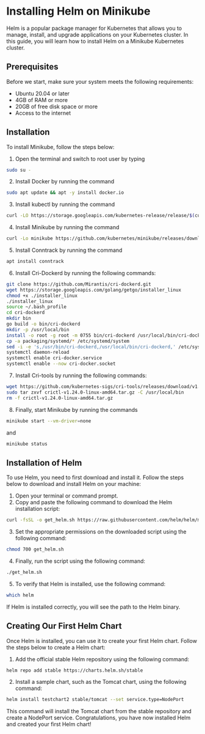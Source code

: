 # Installing Helm on Minikube
Helm is a popular package manager for Kubernetes that allows you to manage, install, and upgrade applications on your Kubernetes cluster. In this guide, you will learn how to install Helm on a Minikube Kubernetes cluster.
## Prerequisites
Before we start, make sure your system meets the following requirements:

- Ubuntu 20.04 or later
- 4GB of RAM or more
- 20GB of free disk space or more
- Access to the internet

## Installation
To install Minikube, follow the steps below:

1. Open the terminal and switch to root user by typing
```bash
sudo su -
```
2. Install Docker by running the command
```bash
sudo apt update && apt -y install docker.io
```
3. Install kubectl by running the command
```bash
curl -LO https://storage.googleapis.com/kubernetes-release/release/$(curl -s https://storage.googleapis.com/kubernetes-release/release/stable.txt)/bin/linux/amd64/kubectl && chmod +x ./kubectl && sudo mv ./kubectl /usr/local/bin/kubectl
```
4. Install Minikube by running the command
```bash
curl -Lo minikube https://github.com/kubernetes/minikube/releases/download/v1.24.0/minikube-linux-amd64 && chmod +x minikube && sudo mv minikube /usr/local/bin/
```
5. Install Conntrack by running the command
```bash
apt install conntrack
```
6. Install Cri-Dockerd by running the following commands:
```bash
git clone https://github.com/Mirantis/cri-dockerd.git
wget https://storage.googleapis.com/golang/getgo/installer_linux
chmod +x ./installer_linux
./installer_linux
source ~/.bash_profile
cd cri-dockerd
mkdir bin
go build -o bin/cri-dockerd
mkdir -p /usr/local/bin
install -o root -g root -m 0755 bin/cri-dockerd /usr/local/bin/cri-dockerd
cp -a packaging/systemd/* /etc/systemd/system
sed -i -e 's,/usr/bin/cri-dockerd,/usr/local/bin/cri-dockerd,' /etc/systemd/system/cri-docker.service
systemctl daemon-reload
systemctl enable cri-docker.service
systemctl enable --now cri-docker.socket
```
7. Install Cri-tools by running the following commands:
```bash
wget https://github.com/kubernetes-sigs/cri-tools/releases/download/v1.24.0/crictl-v1.24.0-linux-amd64.tar.gz
sudo tar zxvf crictl-v1.24.0-linux-amd64.tar.gz -C /usr/local/bin
rm -f crictl-v1.24.0-linux-amd64.tar.gz
```
8. Finally, start Minikube by running the commands
```bash
minikube start --vm-driver=none 
```
and
```bash
minikube status
```
## Installation of Helm
To use Helm, you need to first download and install it. Follow the steps below to download and install Helm on your machine:
1. Open your terminal or command prompt.
2. Copy and paste the following command to download the Helm installation script:
```bash
curl -fsSL -o get_helm.sh https://raw.githubusercontent.com/helm/helm/master/scripts/get-helm-3
```
3. Set the appropriate permissions on the downloaded script using the following command:
```bash
chmod 700 get_helm.sh
```
4. Finally, run the script using the following command:
```bash
./get_helm.sh
```
5. To verify that Helm is installed, use the following command:
```bash
which helm
```
If Helm is installed correctly, you will see the path to the Helm binary.
## Creating Our First Helm Chart
Once Helm is installed, you can use it to create your first Helm chart. Follow the steps below to create a Helm chart:
1. Add the official stable Helm repository using the following command:
```bash
helm repo add stable https://charts.helm.sh/stable
```
2. Install a sample chart, such as the Tomcat chart, using the following command:
```bash
helm install testchart2 stable/tomcat --set service.type=NodePort
```
This command will install the Tomcat chart from the stable repository and create a NodePort service.
Congratulations, you have now installed Helm and created your first Helm chart!